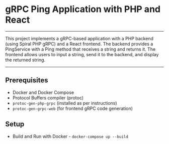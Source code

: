 # gRPC Ping Application with PHP and React
---
This project implements a gRPC-based application with a PHP backend (using Spiral PHP gRPC) and a React frontend. The backend provides a PingService with a Ping method that receives a string and returns it. The frontend allows users to input a string, send it to the backend, and display the returned string.

---
## Prerequisites

- Docker and Docker Compose
- Protocol Buffers compiler (protoc)
- `protoc-gen-php-grpc` (installed as per instructions)
- `protoc-gen-grpc-web` (for frontend gRPC code generation)

## Setup
- Build and Run with Docker - `docker-compose up --build`
